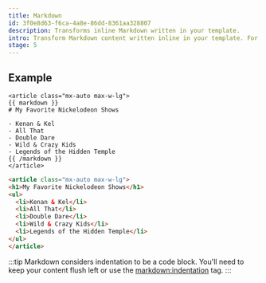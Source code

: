 ```yaml
---
title: Markdown
id: 3f0e8d63-f6ca-4a8e-86dd-8361aa328807
description: Transforms inline Markdown written in your template.
intro: Transform Markdown content written inline in your template. For when you just can't be bothered to write HTML or make another variable.
stage: 5
---
```

## Example

```
<article class="mx-auto max-w-lg">
{{ markdown }}
# My Favorite Nickelodeon Shows

- Kenan & Kel
- All That
- Double Dare
- Wild & Crazy Kids
- Legends of the Hidden Temple
{{ /markdown }}
</article>
```

```html
<article class="mx-auto max-w-lg">
<h1>My Favorite Nickelodeon Shows</h1>
<ul>
  <li>Kenan & Kel</li>
  <li>All That</li>
  <li>Double Dare</li>
  <li>Wild & Crazy Kids</li>
  <li>Legends of the Hidden Temple</li>
</ul>
</article>
```

:::tip
Markdown considers indentation to be a code block. You'll need to keep your content flush left or use the [markdown:indentation](/tags/markdown-indentation) tag.
:::
